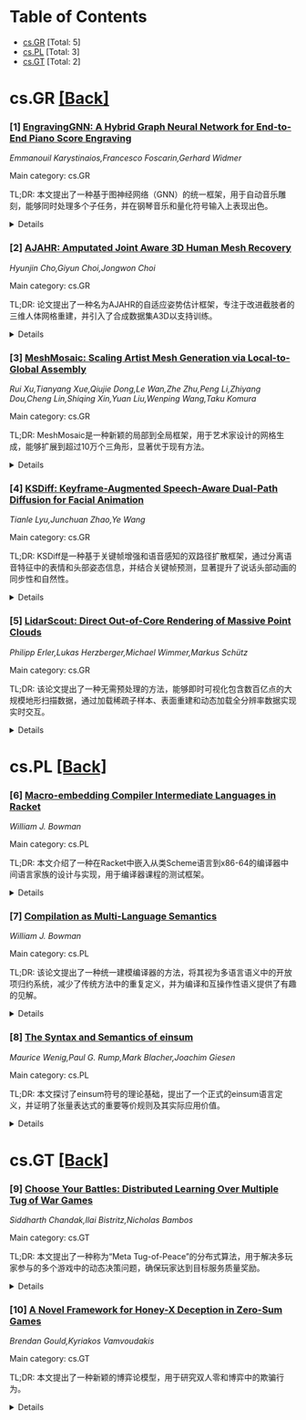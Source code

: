 <div id=toc></div>

# Table of Contents

- [cs.GR](#cs.GR) [Total: 5]
- [cs.PL](#cs.PL) [Total: 3]
- [cs.GT](#cs.GT) [Total: 2]


<div id='cs.GR'></div>

# cs.GR [[Back]](#toc)

### [1] [EngravingGNN: A Hybrid Graph Neural Network for End-to-End Piano Score Engraving](https://arxiv.org/abs/2509.19412)
*Emmanouil Karystinaios,Francesco Foscarin,Gerhard Widmer*

Main category: cs.GR

TL;DR: 本文提出了一种基于图神经网络（GNN）的统一框架，用于自动音乐雕刻，能够同时处理多个子任务，并在钢琴音乐和量化符号输入上表现出色。


<details>
  <summary>Details</summary>
Motivation: 音乐雕刻是从音乐内容生成人类可读乐谱的步骤，虽对涉及人类演奏者的应用至关重要，但在符号音乐处理领域仍鲜有研究。本文旨在填补这一空白。

Method: 该方法采用多任务图神经网络（GNN），联合预测声部连接、五线谱分配、音高拼写、调号、符干方向、八度移位和谱号标志，并通过后处理流程生成可打印的MusicXML/MEI输出。

Result: 在J-Pop和DCML Romantic两种钢琴数据集上的综合评估表明，统一模型在所有子任务上均表现出较高的准确率，优于仅专注于特定子任务的现有系统。

Conclusion: 多任务GNN框架为自动音乐雕刻提供了可扩展且高效的解决方案，表明共享编码器与轻量级任务特定解码器的组合具有显著优势。

Abstract: This paper focuses on automatic music engraving, i.e., the creation of a
humanly-readable musical score from musical content. This step is fundamental
for all applications that include a human player, but it remains a mostly
unexplored topic in symbolic music processing. In this work, we formalize the
problem as a collection of interdependent subtasks, and propose a unified graph
neural network (GNN) framework that targets the case of piano music and
quantized symbolic input. Our method employs a multi-task GNN to jointly
predict voice connections, staff assignments, pitch spelling, key signature,
stem direction, octave shifts, and clef signs. A dedicated postprocessing
pipeline generates print-ready MusicXML/MEI outputs. Comprehensive evaluation
on two diverse piano corpora (J-Pop and DCML Romantic) demonstrates that our
unified model achieves good accuracy across all subtasks, compared to existing
systems that only specialize in specific subtasks. These results indicate that
a shared GNN encoder with lightweight task-specific decoders in a multi-task
setting offers a scalable and effective solution for automatic music engraving.

</details>


### [2] [AJAHR: Amputated Joint Aware 3D Human Mesh Recovery](https://arxiv.org/abs/2509.19939)
*Hyunjin Cho,Giyun Choi,Jongwon Choi*

Main category: cs.GR

TL;DR: 论文提出了一种名为AJAHR的自适应姿势估计框架，专注于改进截肢者的三维人体网格重建，并引入了合成数据集A3D以支持训练。


<details>
  <summary>Details</summary>
Motivation: 现有的人体网格恢复方法假设标准人体结构，忽视了截肢等多样性解剖条件，导致对截肢者的应用存在偏差。数据集的稀缺性进一步加剧了这一问题。

Method: AJAHR框架结合了身体部位截肢分类器，与网格恢复网络联合训练以检测潜在截肢情况。同时引入了合成数据集A3D。

Result: 在非截肢者上保持竞争力的同时，该方法在截肢者的网格重建上达到了最先进的性能。

Conclusion: AJAHR框架有效解决了截肢者的三维人体网格恢复问题，并为相关领域提供了实用的数据集和方法。

Abstract: Existing human mesh recovery methods assume a standard human body structure,
overlooking diverse anatomical conditions such as limb loss. This assumption
introduces bias when applied to individuals with amputations - a limitation
further exacerbated by the scarcity of suitable datasets. To address this gap,
we propose Amputated Joint Aware 3D Human Mesh Recovery (AJAHR), which is an
adaptive pose estimation framework that improves mesh reconstruction for
individuals with limb loss. Our model integrates a body-part amputation
classifier, jointly trained with the mesh recovery network, to detect potential
amputations. We also introduce Amputee 3D (A3D), which is a synthetic dataset
offering a wide range of amputee poses for robust training. While maintaining
competitive performance on non-amputees, our approach achieves state-of-the-art
results for amputated individuals. Additional materials can be found at the
project webpage.

</details>


### [3] [MeshMosaic: Scaling Artist Mesh Generation via Local-to-Global Assembly](https://arxiv.org/abs/2509.19995)
*Rui Xu,Tianyang Xue,Qiujie Dong,Le Wan,Zhe Zhu,Peng Li,Zhiyang Dou,Cheng Lin,Shiqing Xin,Yuan Liu,Wenping Wang,Taku Komura*

Main category: cs.GR

TL;DR: MeshMosaic是一种新颖的局部到全局框架，用于艺术家设计的网格生成，能够扩展到超过10万个三角形，显著优于现有方法。


<details>
  <summary>Details</summary>
Motivation: 现有的自回归生成模型在高三角形数量的艺术家设计网格生成中存在长序列瓶颈和量化分辨率限制的问题，无法忠实再现精细几何细节和结构化密度模式。

Method: MeshMosaic首先将形状分割为补丁，自回归生成每个补丁，并通过共享边界条件促进邻近区域的连贯性、对称性和无缝连接。

Result: 在多个公开数据集上的实验表明，MeshMosaic在几何保真度和用户偏好方面显著优于最先进的方法。

Conclusion: MeshMosaic支持卓越的细节表示和实际应用中的网格生成，为高分辨率网格的可扩展性提供了有效解决方案。

Abstract: Scaling artist-designed meshes to high triangle numbers remains challenging
for autoregressive generative models. Existing transformer-based methods suffer
from long-sequence bottlenecks and limited quantization resolution, primarily
due to the large number of tokens required and constrained quantization
granularity. These issues prevent faithful reproduction of fine geometric
details and structured density patterns. We introduce MeshMosaic, a novel
local-to-global framework for artist mesh generation that scales to over 100K
triangles--substantially surpassing prior methods, which typically handle only
around 8K faces. MeshMosaic first segments shapes into patches, generating each
patch autoregressively and leveraging shared boundary conditions to promote
coherence, symmetry, and seamless connectivity between neighboring regions.
This strategy enhances scalability to high-resolution meshes by quantizing
patches individually, resulting in more symmetrical and organized mesh density
and structure. Extensive experiments across multiple public datasets
demonstrate that MeshMosaic significantly outperforms state-of-the-art methods
in both geometric fidelity and user preference, supporting superior detail
representation and practical mesh generation for real-world applications.

</details>


### [4] [KSDiff: Keyframe-Augmented Speech-Aware Dual-Path Diffusion for Facial Animation](https://arxiv.org/abs/2509.20128)
*Tianle Lyu,Junchuan Zhao,Ye Wang*

Main category: cs.GR

TL;DR: KSDiff是一种基于关键帧增强和语音感知的双路径扩散框架，通过分离语音特征中的表情和头部姿态信息，并结合关键帧预测，显著提升了说话头部动画的同步性和自然性。


<details>
  <summary>Details</summary>
Motivation: 现有方法通常将语音特征作为一个整体处理，未能捕捉到细粒度驱动的面部运动差异，同时忽略了动态关键帧的重要性。

Method: KSDiff框架包含双路径语音编码器（DPSE）和自回归关键帧学习模块（KEL），分别用于分离语音特征和预测关键帧，并通过双路径运动生成器合成面部动画。

Result: 在HDTF和VoxCeleb数据集上的实验表明，KSDiff在唇部同步准确性和头部姿态自然性方面均达到最优性能。

Conclusion: KSDiff通过结合语音特征分离和关键帧感知扩散模型，显著提升了说话头部动画的生成质量。

Abstract: Audio-driven facial animation has made significant progress in multimedia
applications, with diffusion models showing strong potential for talking-face
synthesis. However, most existing works treat speech features as a monolithic
representation and fail to capture their fine-grained roles in driving
different facial motions, while also overlooking the importance of modeling
keyframes with intense dynamics. To address these limitations, we propose
KSDiff, a Keyframe-Augmented Speech-Aware Dual-Path Diffusion framework.
Specifically, the raw audio and transcript are processed by a Dual-Path Speech
Encoder (DPSE) to disentangle expression-related and head-pose-related
features, while an autoregressive Keyframe Establishment Learning (KEL) module
predicts the most salient motion frames. These components are integrated into a
Dual-path Motion generator to synthesize coherent and realistic facial motions.
Extensive experiments on HDTF and VoxCeleb demonstrate that KSDiff achieves
state-of-the-art performance, with improvements in both lip synchronization
accuracy and head-pose naturalness. Our results highlight the effectiveness of
combining speech disentanglement with keyframe-aware diffusion for talking-head
generation.

</details>


### [5] [LidarScout: Direct Out-of-Core Rendering of Massive Point Clouds](https://arxiv.org/abs/2509.20198)
*Philipp Erler,Lukas Herzberger,Michael Wimmer,Markus Schütz*

Main category: cs.GR

TL;DR: 该论文提出了一种无需预处理的方法，能够即时可视化包含数百亿点的大规模地形扫描数据，通过加载稀疏子样本、表面重建和动态加载全分辨率数据实现实时交互。


<details>
  <summary>Details</summary>
Motivation: 大规模地形扫描数据集的点云数据体积庞大，即使是基本的查看任务也需要数小时到数天的预处理，导致无法实时交互。论文旨在解决这一瓶颈。

Method: 论文的方法包括初始加载稀疏子样本点，生成概览；随后进行表面重建以生成高质量无空洞的高度图；根据用户视角动态加载和卸载全分辨率点云数据。

Result: 该方法实现了对海量点云数据集的直接外核渲染，无需预处理或额外磁盘空间，支持实时交互和高质量可视化。

Conclusion: 该方法为大规模点云数据的实时可视化提供了一种高效解决方案，克服了传统预处理方法的瓶颈，适用于多种实际应用场景。

Abstract: Large-scale terrain scans are the basis for many important tasks, such as
topographic mapping, forestry, agriculture, and infrastructure planning. The
resulting point cloud data sets are so massive in size that even basic tasks
like viewing take hours to days of pre-processing in order to create
level-of-detail structures that allow inspecting the data set in their entirety
in real time. In this paper, we propose a method that is capable of instantly
visualizing massive country-sized scans with hundreds of billions of points.
Upon opening the data set, we first load a sparse subsample of points and
initialize an overview of the entire point cloud, immediately followed by a
surface reconstruction process to generate higher-quality, hole-free
heightmaps. As users start navigating towards a region of interest, we continue
to prioritize the heightmap construction process to the user's viewpoint. Once
a user zooms in closely, we load the full-resolution point cloud data for that
region and update the corresponding height map textures with the
full-resolution data. As users navigate elsewhere, full-resolution point data
that is no longer needed is unloaded, but the updated heightmap textures are
retained as a form of medium level of detail. Overall, our method constitutes a
form of direct out-of-core rendering for massive point cloud data sets
(terabytes, compressed) that requires no preprocessing and no additional disk
space. Source code, executable, pre-trained model, and dataset are available
at: https://github.com/cg-tuwien/lidarscout

</details>


<div id='cs.PL'></div>

# cs.PL [[Back]](#toc)

### [6] [Macro-embedding Compiler Intermediate Languages in Racket](https://arxiv.org/abs/2509.19607)
*William J. Bowman*

Main category: cs.PL

TL;DR: 本文介绍了一种在Racket中嵌入从类Scheme语言到x86-64的编译器中间语言家族的设计与实现，用于编译器课程的测试框架。


<details>
  <summary>Details</summary>
Motivation: 探讨语言导向技术和抽象，以实现（1）大规模语言家族和（2）高低级语言间的互操作性。

Method: 通过宏扩展将开放语言特征模块化和组合化嵌入单一宿主语言（Racket），支持功能性和不安全特征的交互。

Result: 实现了高代码复用和互操作性，简化了中间语言语义开发，并支持特征扩展和多接口暴露。

Conclusion: 该方法通过宿主语言和中间语言的复用与互操作，显著提升了开发效率和灵活性。

Abstract: We present the design and implementation of a macro-embedding of a family of
compiler intermediate languages, from a Scheme-like language to x86-64, into
Racket. This embedding is used as part of a testing framework for a compilers
course to derive interpreters for all the intermediate languages. The embedding
implements features including safe, functional abstractions as well as unsafe
assembly features, and the interactions between the two at various intermediate
stages.
  This paper aims to demonstrate language-oriented techniques and abstractions
for implementing (1) a large family of languages and (2) interoperability
between low- and high-level languages. The primary strength of this approach is
the high degree of code reuse and interoperability compared to implementing
each interpreter separately. The design emphasizes modularity and
compositionality of an open set of language features by local macro expansion
into a single host language, rather than implementing a language pre-defined by
a closed set of features. This enables reuse from both the host language
(Racket) and between intermediate languages, and enables interoperability
between high- and low-level features, simplifying development of the
intermediate language semantics. It also facilitates extending or redefining
individual language features in intermediate languages, and exposing multiple
interfaces to the embedded languages.

</details>


### [7] [Compilation as Multi-Language Semantics](https://arxiv.org/abs/2509.19613)
*William J. Bowman*

Main category: cs.PL

TL;DR: 该论文提出了一种统一建模编译器的方法，将其视为多语言语义中的开放项归约系统，减少了传统方法中的重复定义，并为编译和互操作性语义提供了有趣的见解。


<details>
  <summary>Details</summary>
Motivation: 传统多语言语义中，编译器建模需要为每个编译通道定义两个变体：编译的语法翻译和运行时翻译。这种方法存在重复定义的缺点。

Method: 论文提出了一种新的方法，将编译器统一建模为多语言语义中的开放项归约系统，而非语法翻译。这一方法通过归一化跨语言归约来表示AOT编译，通过多语言评估来表示JIT编译。

Result: 该方法减少了传统方法中的重复定义，同时提供了编译器正确性和安全性证明的思路，并通过主题归约确保编译器保持类型不变性。

Conclusion: 统一建模方法不仅简化了编译器的定义，还为编译器的正确性和安全性提供了新的证明路径。

Abstract: Modeling interoperability between programs in different languages is a key
problem when modeling verified and secure compilation, which has been
successfully addressed using multi-language semantics. Unfortunately, existing
models of compilation using multi-language semantics define two variants of
each compiler pass: a syntactic translation on open terms to model compilation,
and a run-time translation of closed terms at multi-language boundaries to
model interoperability.
  In this talk, I discuss work-in-progress approach to uniformly model a
compiler entirely as a reduction system on open term in a multi-language
semantics, rather than as a syntactic translation. This simultaneously defines
the compiler and the interoperability semantics, reducing duplication. It also
provides interesting semantic insights. Normalization of the cross-language
redexes performs ahead-of-time (AOT) compilation. Evaluation in the
multi-language models just-in-time (JIT) compilation. Confluence of
multi-language reduction implies compiler correctness, and part of the secure
compilation proof (full abstraction), enabling focus on the difficult part of
the proof. Subject reduction of the multi-language reduction implies
type-preservation of the compiler.

</details>


### [8] [The Syntax and Semantics of einsum](https://arxiv.org/abs/2509.20020)
*Maurice Wenig,Paul G. Rump,Mark Blacher,Joachim Giesen*

Main category: cs.PL

TL;DR: 本文探讨了einsum符号的理论基础，提出了一个正式的einsum语言定义，并证明了张量表达式的重要等价规则及其实际应用价值。


<details>
  <summary>Details</summary>
Motivation: 尽管einsum符号在实践中广泛应用于机器学习、量子电路模拟等领域，但其缺乏坚实的理论基础，且在不同框架中未统一，限制了形式化推理和系统优化的机会。

Method: 本文讨论了张量表达式的术语学，并提出了einsum语言的正式定义。在此基础上，形式化并证明了张量表达式的重要等价规则。

Result: 通过形式化einsum语言，证明了张量表达式的重要等价规则，并揭示了这些规则在实际应用中的价值。

Conclusion: 本文填补了einsum符号的理论空白，为其形式化推理和优化提供了基础，对实际应用具有重要意义。

Abstract: In 2011, einsum was introduced to NumPy as a practical and convenient
notation for tensor expressions in machine learning, quantum circuit
simulation, and other fields. It has since been implemented in additional
Python frameworks such as PyTorch and TensorFlow, as well as in other
programming languages such as Julia. Despite its practical success, the einsum
notation still lacks a solid theoretical basis, and is not unified across the
different frameworks, limiting opportunities for formal reasoning and
systematic optimization. In this work, we discuss the terminology of tensor
expressions and provide a formal definition of the einsum language. Based on
this definition, we formalize and prove important equivalence rules for tensor
expressions and highlight their relevance in practical applications.

</details>


<div id='cs.GT'></div>

# cs.GT [[Back]](#toc)

### [9] [Choose Your Battles: Distributed Learning Over Multiple Tug of War Games](https://arxiv.org/abs/2509.20147)
*Siddharth Chandak,Ilai Bistritz,Nicholas Bambos*

Main category: cs.GT

TL;DR: 本文提出了一种称为“Meta Tug-of-Peace”的分布式算法，用于解决多玩家参与的多个游戏中的动态决策问题，确保玩家达到目标服务质量奖励。


<details>
  <summary>Details</summary>
Motivation: 研究动机是为多玩家同时参与多个竞争性游戏（如电力控制、传感器网络中的任务分配等）提供一种分布式解决方案，确保玩家在动态环境中达到均衡状态。

Method: 方法是通过一种简单的随机逼近算法更新玩家动作，并采用低频1位通信机制决定游戏切换，设计了Meta Tug-of-Peace算法。

Result: 结果表明，该算法能够在Meta-ToW游戏中收敛到一个满足目标服务质量奖励向量的均衡状态，并通过仿真验证了其有效性。

Conclusion: 结论是Meta Tug-of-Peace算法在多玩家动态竞争游戏中具有高效性和实用性，适用于多种现实场景。

Abstract: Consider N players and K games taking place simultaneously. Each of these
games is modeled as a Tug-of-War (ToW) game where increasing the action of one
player decreases the reward for all other players. Each player participates in
only one game at any given time. At each time step, a player decides the game
in which they wish to participate in and the action they take in that game.
Their reward depends on the actions of all players that are in the same game.
This system of K games is termed `Meta Tug-of-War' (Meta-ToW) game. These games
can model scenarios such as power control, distributed task allocation, and
activation in sensor networks. We propose the Meta Tug-of-Peace algorithm, a
distributed algorithm where the action updates are done using a simple
stochastic approximation algorithm, and the decision to switch games is made
using an infrequent 1-bit communication between the players. We prove that in
Meta-ToW games, our algorithm converges to an equilibrium that satisfies a
target Quality of Service reward vector for the players. We then demonstrate
the efficacy of our algorithm through simulations for the scenarios mentioned
above.

</details>


### [10] [A Novel Framework for Honey-X Deception in Zero-Sum Games](https://arxiv.org/abs/2509.20329)
*Brendan Gould,Kyriakos Vamvoudakis*

Main category: cs.GT

TL;DR: 本文提出了一种新颖的博弈论模型，用于研究双人零和博弈中的欺骗行为。


<details>
  <summary>Details</summary>
Motivation: 研究动机在于探讨信息不对称情况下，欺骗者如何通过策略性地修改收益信息来最大化自身利益，同时约束欺骗的幅度。

Method: 方法包括将最优欺骗策略建模为一个双层优化问题，并提供精确解和高效计算高质量可行解的方法。

Result: 结果表明，该方法在受蜜罐欺骗启发的数值示例中表现出高效性。

Conclusion: 结论指出该框架为博弈论中的欺骗行为提供了新的理论分析和实用工具。

Abstract: In this paper, we present a novel, game-theoretic model of deception in
two-player, zero-sum games. Our framework leverages an information asymmetry:
one player (the deceiver) has access to accurate payoff information, while the
other (the victim) observes a modified version of these payoffs due to the
deception strategy employed. The deceiver's objective is to choose a
deception-action pair that optimally exploits the victim's best response to the
altered payoffs, subject to a constraint on the deception's magnitude. We
characterize the optimal deceptive strategy as the solution to a bi-level
optimization problem, and we provide both an exact solution and an efficient
method for computing a high-quality feasible point. Finally, we demonstrate the
effectiveness of our approach on numerical examples inspired by honeypot
deception.

</details>
